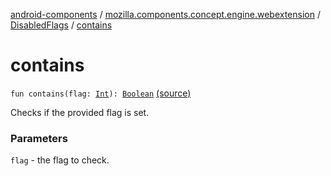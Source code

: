 [android-components](../../index.md) / [mozilla.components.concept.engine.webextension](../index.md) / [DisabledFlags](index.md) / [contains](./contains.md)

# contains

`fun contains(flag: `[`Int`](https://kotlinlang.org/api/latest/jvm/stdlib/kotlin/-int/index.html)`): `[`Boolean`](https://kotlinlang.org/api/latest/jvm/stdlib/kotlin/-boolean/index.html) [(source)](https://github.com/mozilla-mobile/android-components/blob/master/components/concept/engine/src/main/java/mozilla/components/concept/engine/webextension/WebExtension.kt#L423)

Checks if the provided flag is set.

### Parameters

`flag` - the flag to check.